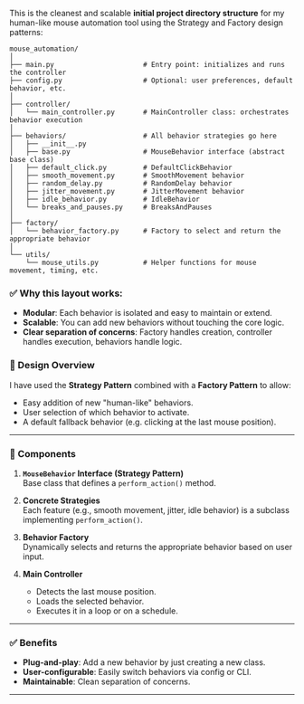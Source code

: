 This is the cleanest and scalable **initial project directory structure** for my human-like mouse automation tool using the Strategy and Factory design patterns:

```
mouse_automation/
│
├── main.py                      # Entry point: initializes and runs the controller
├── config.py                    # Optional: user preferences, default behavior, etc.
│
├── controller/
│   └── main_controller.py       # MainController class: orchestrates behavior execution
│
├── behaviors/                   # All behavior strategies go here
│   ├── __init__.py
│   ├── base.py                  # MouseBehavior interface (abstract base class)
│   ├── default_click.py         # DefaultClickBehavior
│   ├── smooth_movement.py       # SmoothMovement behavior
│   ├── random_delay.py          # RandomDelay behavior
│   ├── jitter_movement.py       # JitterMovement behavior
│   ├── idle_behavior.py         # IdleBehavior
│   └── breaks_and_pauses.py     # BreaksAndPauses
│
├── factory/
│   └── behavior_factory.py      # Factory to select and return the appropriate behavior
│
└── utils/
    └── mouse_utils.py           # Helper functions for mouse movement, timing, etc.
```

### ✅ Why this layout works:
- **Modular**: Each behavior is isolated and easy to maintain or extend.
- **Scalable**: You can add new behaviors without touching the core logic.
- **Clear separation of concerns**: Factory handles creation, controller handles execution, behaviors handle logic.


### 🧱 Design Overview

I have used the **Strategy Pattern** combined with a **Factory Pattern** to allow:

- Easy addition of new "human-like" behaviors.
- User selection of which behavior to activate.
- A default fallback behavior (e.g. clicking at the last mouse position).

---

### 🧩 Components

1. **`MouseBehavior` Interface (Strategy Pattern)**  
   Base class that defines a `perform_action()` method.

2. **Concrete Strategies**  
   Each feature (e.g., smooth movement, jitter, idle behavior) is a subclass implementing `perform_action()`.

3. **Behavior Factory**  
   Dynamically selects and returns the appropriate behavior based on user input.

4. **Main Controller**  
   - Detects the last mouse position.
   - Loads the selected behavior.
   - Executes it in a loop or on a schedule.

---

### ✅ Benefits

- **Plug-and-play**: Add a new behavior by just creating a new class.
- **User-configurable**: Easily switch behaviors via config or CLI.
- **Maintainable**: Clean separation of concerns.

---

